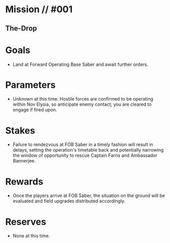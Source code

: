 # Mission // #001
## The-Drop
# Goals
- Land at Forward Operating
Base Saber and await further orders.

# Parameters
- Unknown at this time. Hostile
forces are confirmed to be operating
within Nov Elysia, so anticipate enemy
contact; you are cleared to engage if
fired upon.

# Stakes
- Failure to rendezvous at FOB Saber in a
timely fashion will result in delays, setting
the operation's timetable back and
potentially narrowing the window of
opportunity to rescue Captain Farris and
Ambassador Bannerjee.

# Rewards
- Once the players arrive at FOB Saber,
the situation on the ground will be
evaluated and field upgrades distributed
accordingly.

# Reserves
- None at this time.

